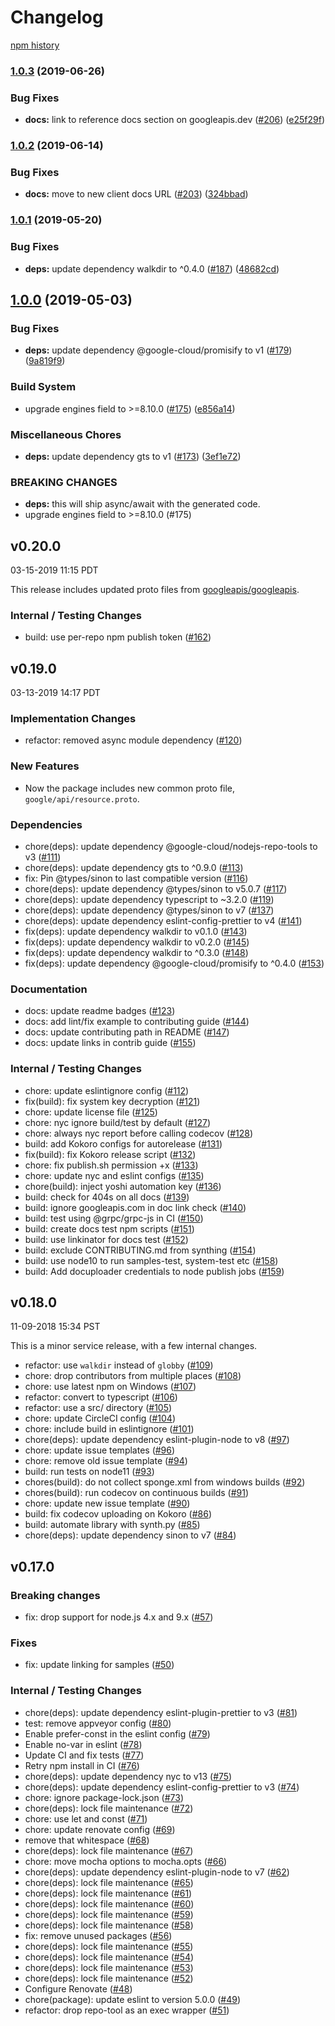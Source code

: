 # Changelog

[npm history][1]

[1]: https://www.npmjs.com/package/google-proto-files?activeTab=versions

### [1.0.3](https://www.github.com/googleapis/nodejs-proto-files/compare/v1.0.2...v1.0.3) (2019-06-26)


### Bug Fixes

* **docs:** link to reference docs section on googleapis.dev ([#206](https://www.github.com/googleapis/nodejs-proto-files/issues/206)) ([e25f29f](https://www.github.com/googleapis/nodejs-proto-files/commit/e25f29f))

### [1.0.2](https://www.github.com/googleapis/nodejs-proto-files/compare/v1.0.1...v1.0.2) (2019-06-14)


### Bug Fixes

* **docs:** move to new client docs URL ([#203](https://www.github.com/googleapis/nodejs-proto-files/issues/203)) ([324bbad](https://www.github.com/googleapis/nodejs-proto-files/commit/324bbad))

### [1.0.1](https://www.github.com/googleapis/nodejs-proto-files/compare/v1.0.0...v1.0.1) (2019-05-20)


### Bug Fixes

* **deps:** update dependency walkdir to ^0.4.0 ([#187](https://www.github.com/googleapis/nodejs-proto-files/issues/187)) ([48682cd](https://www.github.com/googleapis/nodejs-proto-files/commit/48682cd))

## [1.0.0](https://www.github.com/googleapis/nodejs-proto-files/compare/v0.20.0...v1.0.0) (2019-05-03)


### Bug Fixes

* **deps:** update dependency @google-cloud/promisify to v1 ([#179](https://www.github.com/googleapis/nodejs-proto-files/issues/179)) ([9a819f9](https://www.github.com/googleapis/nodejs-proto-files/commit/9a819f9))


### Build System

* upgrade engines field to >=8.10.0 ([#175](https://www.github.com/googleapis/nodejs-proto-files/issues/175)) ([e856a14](https://www.github.com/googleapis/nodejs-proto-files/commit/e856a14))


### Miscellaneous Chores

* **deps:** update dependency gts to v1 ([#173](https://www.github.com/googleapis/nodejs-proto-files/issues/173)) ([3ef1e72](https://www.github.com/googleapis/nodejs-proto-files/commit/3ef1e72))


### BREAKING CHANGES

* **deps:** this will ship async/await with the generated code.
* upgrade engines field to >=8.10.0 (#175)

## v0.20.0

03-15-2019 11:15 PDT

This release includes updated proto files from 
[googleapis/googleapis](https://github.com/googleapis/googleapis).

### Internal / Testing Changes

- build: use per-repo npm publish token ([#162](https://github.com/googleapis/nodejs-proto-files/pull/162))

## v0.19.0

03-13-2019 14:17 PDT

### Implementation Changes

- refactor: removed async module dependency ([#120](https://github.com/googleapis/nodejs-proto-files/pull/120))

### New Features

- Now the package includes new common proto file, `google/api/resource.proto`.

### Dependencies

- chore(deps): update dependency @google-cloud/nodejs-repo-tools to v3 ([#111](https://github.com/googleapis/nodejs-proto-files/pull/111))
- chore(deps): update dependency gts to ^0.9.0 ([#113](https://github.com/googleapis/nodejs-proto-files/pull/113))
- fix: Pin @types/sinon to last compatible version ([#116](https://github.com/googleapis/nodejs-proto-files/pull/116))
- chore(deps): update dependency @types/sinon to v5.0.7 ([#117](https://github.com/googleapis/nodejs-proto-files/pull/117))
- chore(deps): update dependency typescript to ~3.2.0 ([#119](https://github.com/googleapis/nodejs-proto-files/pull/119))
- chore(deps): update dependency @types/sinon to v7 ([#137](https://github.com/googleapis/nodejs-proto-files/pull/137))
- chore(deps): update dependency eslint-config-prettier to v4 ([#141](https://github.com/googleapis/nodejs-proto-files/pull/141))
- fix(deps): update dependency walkdir to v0.1.0 ([#143](https://github.com/googleapis/nodejs-proto-files/pull/143))
- fix(deps): update dependency walkdir to v0.2.0 ([#145](https://github.com/googleapis/nodejs-proto-files/pull/145))
- fix(deps): update dependency walkdir to ^0.3.0 ([#148](https://github.com/googleapis/nodejs-proto-files/pull/148))
- fix(deps): update dependency @google-cloud/promisify to ^0.4.0 ([#153](https://github.com/googleapis/nodejs-proto-files/pull/153))


### Documentation

- docs: update readme badges ([#123](https://github.com/googleapis/nodejs-proto-files/pull/123))
- docs: add lint/fix example to contributing guide ([#144](https://github.com/googleapis/nodejs-proto-files/pull/144))
- docs: update contributing path in README ([#147](https://github.com/googleapis/nodejs-proto-files/pull/147))
- docs: update links in contrib guide ([#155](https://github.com/googleapis/nodejs-proto-files/pull/155))

### Internal / Testing Changes

- chore: update eslintignore config ([#112](https://github.com/googleapis/nodejs-proto-files/pull/112))
- fix(build): fix system key decryption ([#121](https://github.com/googleapis/nodejs-proto-files/pull/121))
- chore: update license file ([#125](https://github.com/googleapis/nodejs-proto-files/pull/125))
- chore: nyc ignore build/test by default ([#127](https://github.com/googleapis/nodejs-proto-files/pull/127))
- chore: always nyc report before calling codecov ([#128](https://github.com/googleapis/nodejs-proto-files/pull/128))
- build: add Kokoro configs for autorelease ([#131](https://github.com/googleapis/nodejs-proto-files/pull/131))
- fix(build): fix Kokoro release script ([#132](https://github.com/googleapis/nodejs-proto-files/pull/132))
- chore: fix publish.sh permission +x ([#133](https://github.com/googleapis/nodejs-proto-files/pull/133))
- chore: update nyc and eslint configs ([#135](https://github.com/googleapis/nodejs-proto-files/pull/135))
- chore(build): inject yoshi automation key ([#136](https://github.com/googleapis/nodejs-proto-files/pull/136))
- build: check for 404s on all docs ([#139](https://github.com/googleapis/nodejs-proto-files/pull/139))
- build: ignore googleapis.com in doc link check ([#140](https://github.com/googleapis/nodejs-proto-files/pull/140))
- build: test using @grpc/grpc-js in CI ([#150](https://github.com/googleapis/nodejs-proto-files/pull/150))
- build: create docs test npm scripts ([#151](https://github.com/googleapis/nodejs-proto-files/pull/151))
- build: use linkinator for docs test ([#152](https://github.com/googleapis/nodejs-proto-files/pull/152))
- build: exclude CONTRIBUTING.md from synthing ([#154](https://github.com/googleapis/nodejs-proto-files/pull/154))
- build: use node10 to run samples-test, system-test etc ([#158](https://github.com/googleapis/nodejs-proto-files/pull/158))
- build: Add docuploader credentials to node publish jobs ([#159](https://github.com/googleapis/nodejs-proto-files/pull/159))

## v0.18.0

11-09-2018 15:34 PST

This is a minor service release, with a few internal changes.

- refactor: use `walkdir` instead of `globby` ([#109](https://github.com/googleapis/nodejs-proto-files/pull/109))
- chore: drop contributors from multiple places ([#108](https://github.com/googleapis/nodejs-proto-files/pull/108))
- chore: use latest npm on Windows ([#107](https://github.com/googleapis/nodejs-proto-files/pull/107))
- refactor: convert to typescript ([#106](https://github.com/googleapis/nodejs-proto-files/pull/106))
- refactor: use a src/ directory ([#105](https://github.com/googleapis/nodejs-proto-files/pull/105))
- chore: update CircleCI config ([#104](https://github.com/googleapis/nodejs-proto-files/pull/104))
- chore: include build in eslintignore ([#101](https://github.com/googleapis/nodejs-proto-files/pull/101))
- chore(deps): update dependency eslint-plugin-node to v8 ([#97](https://github.com/googleapis/nodejs-proto-files/pull/97))
- chore: update issue templates ([#96](https://github.com/googleapis/nodejs-proto-files/pull/96))
- chore: remove old issue template ([#94](https://github.com/googleapis/nodejs-proto-files/pull/94))
- build: run tests on node11 ([#93](https://github.com/googleapis/nodejs-proto-files/pull/93))
- chores(build): do not collect sponge.xml from windows builds ([#92](https://github.com/googleapis/nodejs-proto-files/pull/92))
- chores(build): run codecov on continuous builds ([#91](https://github.com/googleapis/nodejs-proto-files/pull/91))
- chore: update new issue template ([#90](https://github.com/googleapis/nodejs-proto-files/pull/90))
- build: fix codecov uploading on Kokoro ([#86](https://github.com/googleapis/nodejs-proto-files/pull/86))
- build: automate library with synth.py ([#85](https://github.com/googleapis/nodejs-proto-files/pull/85))
- chore(deps): update dependency sinon to v7 ([#84](https://github.com/googleapis/nodejs-proto-files/pull/84))

## v0.17.0

### Breaking changes
- fix: drop support for node.js 4.x and 9.x ([#57](https://github.com/googleapis/nodejs-proto-files/pull/57))

### Fixes
- fix: update linking for samples ([#50](https://github.com/googleapis/nodejs-proto-files/pull/50))

### Internal / Testing Changes
- chore(deps): update dependency eslint-plugin-prettier to v3 ([#81](https://github.com/googleapis/nodejs-proto-files/pull/81))
- test: remove appveyor config ([#80](https://github.com/googleapis/nodejs-proto-files/pull/80))
- Enable prefer-const in the eslint config ([#79](https://github.com/googleapis/nodejs-proto-files/pull/79))
- Enable no-var in eslint ([#78](https://github.com/googleapis/nodejs-proto-files/pull/78))
- Update CI and fix tests ([#77](https://github.com/googleapis/nodejs-proto-files/pull/77))
- Retry npm install in CI ([#76](https://github.com/googleapis/nodejs-proto-files/pull/76))
- chore(deps): update dependency nyc to v13 ([#75](https://github.com/googleapis/nodejs-proto-files/pull/75))
- chore(deps): update dependency eslint-config-prettier to v3 ([#74](https://github.com/googleapis/nodejs-proto-files/pull/74))
- chore: ignore package-lock.json ([#73](https://github.com/googleapis/nodejs-proto-files/pull/73))
- chore(deps): lock file maintenance ([#72](https://github.com/googleapis/nodejs-proto-files/pull/72))
- chore: use let and const ([#71](https://github.com/googleapis/nodejs-proto-files/pull/71))
- chore: update renovate config ([#69](https://github.com/googleapis/nodejs-proto-files/pull/69))
- remove that whitespace ([#68](https://github.com/googleapis/nodejs-proto-files/pull/68))
- chore(deps): lock file maintenance ([#67](https://github.com/googleapis/nodejs-proto-files/pull/67))
- chore: move mocha options to mocha.opts ([#66](https://github.com/googleapis/nodejs-proto-files/pull/66))
- chore(deps): update dependency eslint-plugin-node to v7 ([#62](https://github.com/googleapis/nodejs-proto-files/pull/62))
- chore(deps): lock file maintenance ([#65](https://github.com/googleapis/nodejs-proto-files/pull/65))
- chore(deps): lock file maintenance ([#61](https://github.com/googleapis/nodejs-proto-files/pull/61))
- chore(deps): lock file maintenance ([#60](https://github.com/googleapis/nodejs-proto-files/pull/60))
- chore(deps): lock file maintenance ([#59](https://github.com/googleapis/nodejs-proto-files/pull/59))
- chore(deps): lock file maintenance ([#58](https://github.com/googleapis/nodejs-proto-files/pull/58))
- fix: remove unused packages ([#56](https://github.com/googleapis/nodejs-proto-files/pull/56))
- chore(deps): lock file maintenance ([#55](https://github.com/googleapis/nodejs-proto-files/pull/55))
- chore(deps): lock file maintenance ([#54](https://github.com/googleapis/nodejs-proto-files/pull/54))
- chore(deps): lock file maintenance ([#53](https://github.com/googleapis/nodejs-proto-files/pull/53))
- chore(deps): lock file maintenance ([#52](https://github.com/googleapis/nodejs-proto-files/pull/52))
- Configure Renovate ([#48](https://github.com/googleapis/nodejs-proto-files/pull/48))
- chore(package): update eslint to version 5.0.0 ([#49](https://github.com/googleapis/nodejs-proto-files/pull/49))
- refactor: drop repo-tool as an exec wrapper ([#51](https://github.com/googleapis/nodejs-proto-files/pull/51))

